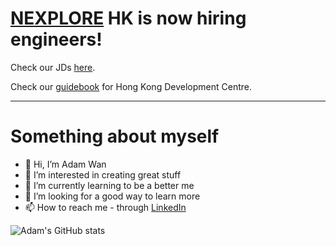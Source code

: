 # [NEXPLORE](https://www.nexplore.com) HK is now hiring engineers!

Check our JDs [here](https://hk.jobsdb.com/hk/search-jobs/nexplore).

Check our [guidebook](https://github.com/adamwan-nexplore/guidebook-nxp-hk) for Hong Kong Development Centre.

-----
# Something about myself

- 👋 Hi, I’m Adam Wan
- 👀 I’m interested in creating great stuff
- 🌱 I’m currently learning to be a better me
- 💞️ I’m looking for a good way to learn more
- 📫 How to reach me - through [LinkedIn](https://hk.linkedin.com/in/adamhk)

![Adam's GitHub stats](https://github-readme-stats.vercel.app/api?username=adamwan-nexplore)
<!---
adamwan-nexplore/adamwan-nexplore is a ✨ special ✨ repository because its `README.md` (this file) appears on your GitHub profile.
You can click the Preview link to take a look at your changes.
--->
